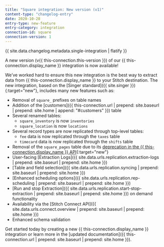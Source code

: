 ```yaml
---
title: "Square integration: New version (v1)"
content-type: "changelog-entry"
date: 2020-10-28
entry-type: new-feature
entry-category: integration
connection-id: square
connection-version: 1
---
```

{{ site.data.changelog.metadata.single-integration | flatify }}

A new version (v{{ this-connection.this-version }}) of our {{ this-connection.display_name }} integration is now available! 

We’ve worked hard to ensure this new integration is the best way to extract data from {{ this-connection.display_name }} to your Stitch destination. The new integration, based on the [Singer standard]({{ site.singer }}){:target="new"}, includes many new features such as:

- Removal of `square_` prefixes on table names
- Addition of the [customers]({{ this-connection.url | prepend: site.baseurl | prepend: site.home | append: "#customers" }}) table
- Several renamed tables:
	- `square_inventory` is now `inventories`
	- `square_location` is now `locations`
- Several record types are now replicated through top-level tables:
	- `fee` data is now replicated through the `taxes` table
	- `timecard` data is now replicated through the `shifts` table
- Removal of the `square_pages` table due to its [deprecation in the {{ this-connection.display_name }} API](https://developer.squareup.com/reference/square/catalog-api/v1-list-pages){:target="new"}
- User-facing [Extraction Logs]({{ site.data.urls.replication.extraction-logs | prepend: site.baseurl | prepend: site.home }})
- [Table and field selection]({{ site.data.urls.replication.syncing | prepend: site.baseurl | prepend: site.home }})
- [Enhanced scheduling options]({{ site.data.urls.replication.rep-scheduling | prepend: site.baseurl | prepend: site.home }})
- [Run and stop Extraction]({{ site.data.urls.replication.start-stop-extraction | prepend: site.baseurl | prepend: site.home }}) on demand functionality
- Availability via the [Stitch Connect API]({{ site.data.urls.connect.overview | prepend: site.baseurl | prepend: site.home }})
- Enhanced schema validation

Get started today by creating a new {{ this-connection.display_name }} integration or learn more in the [updated documentation]({{ this-connection.url | prepend: site.baseurl | prepend: site.home }}).
